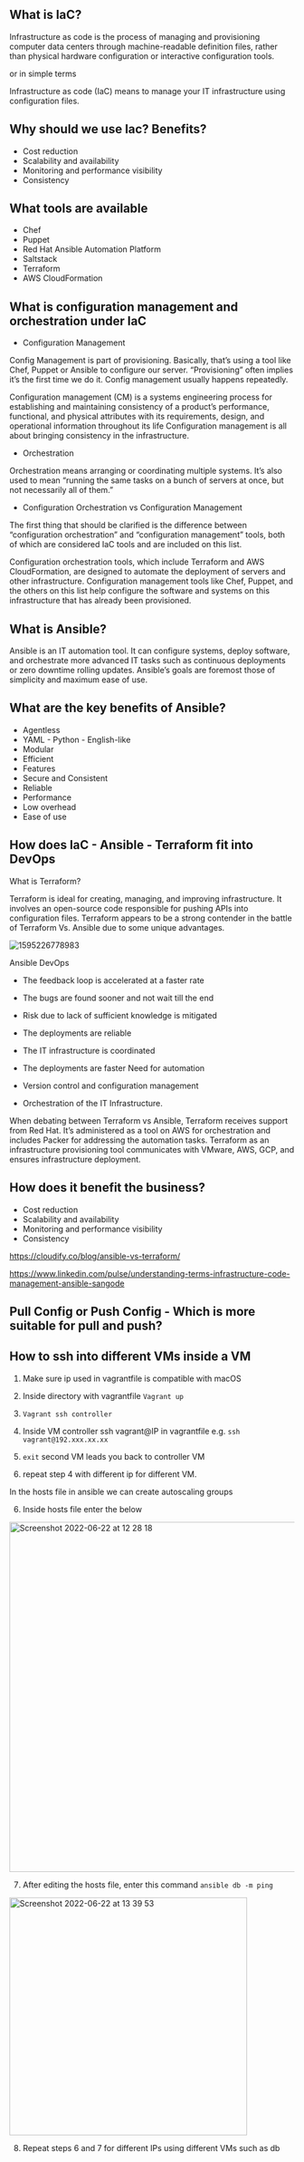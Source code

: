 
## What is IaC?

Infrastructure as code is the process of managing and provisioning computer data centers through machine-readable definition files, rather than physical hardware configuration or interactive configuration tools.

or in simple terms

Infrastructure as code (IaC) means to manage your IT infrastructure using configuration files.

## Why should we use Iac? Benefits?

- Cost reduction
- Scalability and availability
- Monitoring and performance visibility
- Consistency 

## What tools are available

- Chef
- Puppet
- Red Hat Ansible Automation Platform
- Saltstack
- Terraform 
- AWS CloudFormation

## What is configuration management and orchestration under IaC

- Configuration Management

Config Management is part of provisioning. Basically, that’s using a tool like Chef, Puppet or Ansible to configure our server. “Provisioning” often implies it’s the first time we do it. Config management usually happens repeatedly.

Configuration management (CM) is a systems engineering process for establishing and maintaining consistency of a product’s performance, functional, and physical attributes with its requirements, design, and operational information throughout its life Configuration management is all about bringing consistency in the infrastructure.

- Orchestration

 Orchestration means arranging or coordinating multiple systems. It’s also used to mean “running the same tasks on a bunch of servers at once, but not necessarily all of them.”

- Configuration Orchestration vs Configuration Management

The first thing that should be clarified is the difference between “configuration orchestration” and “configuration management” tools, both of which are considered IaC tools and are included on this list.

Configuration orchestration tools, which include Terraform and AWS CloudFormation, are designed to automate the deployment of servers and other infrastructure. Configuration management tools like Chef, Puppet, and the others on this list help configure the software and systems on this infrastructure that has already been provisioned.

## What is Ansible?

Ansible is an IT automation tool. It can configure systems, deploy software, and orchestrate more advanced IT tasks such as continuous deployments or zero downtime rolling updates. Ansible’s goals are foremost those of simplicity and maximum ease of use.

## What are the key benefits of Ansible?

- Agentless
- YAML - Python - English-like
- Modular
- Efficient
- Features
- Secure and Consistent
- Reliable
- Performance
- Low overhead
- Ease of use


## How does IaC - Ansible - Terraform fit into DevOps

What is Terraform?

Terraform is ideal for creating, managing, and improving infrastructure. It involves an open-source code responsible for pushing APIs into configuration files. Terraform appears to be a strong contender in the battle of Terraform Vs. Ansible due to some unique advantages.

![1595226778983](https://user-images.githubusercontent.com/105854053/175003549-56a851d5-6145-4de3-a541-afd14995054c.jpeg)


Ansible DevOps

- The feedback loop is accelerated at a faster rate

- The bugs are found sooner and not wait till the end

- Risk due to lack of sufficient knowledge is mitigated

- The deployments are reliable

- The IT infrastructure is coordinated

- The deployments are faster
Need for automation

- Version control and configuration management

- Orchestration of the IT Infrastructure.

When debating between Terraform vs Ansible, Terraform receives support from Red Hat. It’s administered as a tool on AWS for orchestration and includes Packer for addressing the automation tasks. Terraform as an infrastructure provisioning tool communicates with VMware, AWS, GCP, and ensures infrastructure deployment.


## How does it benefit the business?

- Cost reduction
- Scalability and availability
- Monitoring and performance visibility
- Consistency 

https://cloudify.co/blog/ansible-vs-terraform/

https://www.linkedin.com/pulse/understanding-terms-infrastructure-code-management-ansible-sangode

## Pull Config or Push Config - Which is more suitable for pull and push?

## How to ssh into different VMs inside a VM

1. Make sure ip used in vagrantfile is compatible with macOS

2. Inside directory with vagrantfile
`Vagrant up`

3. `Vagrant ssh controller`

4. Inside VM controller
ssh vagrant@IP in vagrantfile
e.g. `ssh vagrant@192.xxx.xx.xx`

4. `exit` second VM leads you back to controller VM

5. repeat step 4 with different ip for different VM. 


In the hosts file in ansible we can create autoscaling groups

6. Inside hosts file enter the below

<img width="618" alt="Screenshot 2022-06-22 at 12 28 18" src="https://user-images.githubusercontent.com/105854053/175018547-c9901be1-f645-4356-93f1-7c6d66feef58.png">

7. After editing the hosts file, enter this command
`ansible db -m ping`

<img width="420" alt="Screenshot 2022-06-22 at 13 39 53" src="https://user-images.githubusercontent.com/105854053/175031122-d4056717-c1ac-49ea-8921-3e17c9b2778c.png">
 
8. Repeat steps 6 and 7 for different IPs using different VMs such as db
